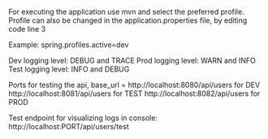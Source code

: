 For executing the application use mvn and select the preferred profile.
Profile can also be changed in the application.properties file, by editing code line 3

Example: spring.profiles.active=dev

Dev logging level: DEBUG and TRACE
Prod logging level: WARN and INFO
Test logging level: INFO and DEBUG

Ports for testing the api, base_url = http://localhost:8080/api/users for DEV
http://localhost:8081/api/users for TEST
http://localhost:8082/api/users for PROD

Test endpoint for visualizing logs in console: http://localhost:PORT/api/users/test
